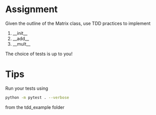 # Assignment
Given the outline of the Matrix class, use TDD practices to implement
1. \_\_init\_\_
2. \_\_add\_\_
3. \_\_mult\_\_

The choice of tests is up to you!

# Tips

Run your tests using

```bash
python -m pytest . --verbose
```

from the tdd_example folder
